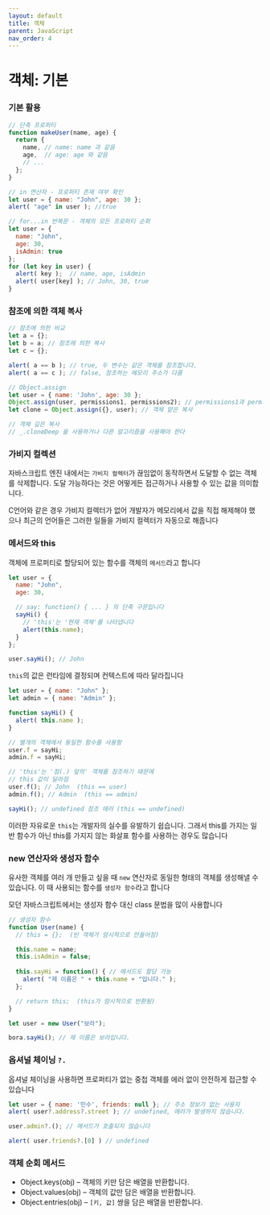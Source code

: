 ```yaml
---
layout: default
title: 객체
parent: JavaScript
nav_order: 4
---
```


# 객체: 기본

### 기본 활용

```jsx
// 단축 프로퍼티
function makeUser(name, age) {
  return {
    name, // name: name 과 같음
    age,  // age: age 와 같음
    // ...
  };
}

// in 연산자 - 프로퍼티 존재 여부 확인
let user = { name: "John", age: 30 };
alert( "age" in user ); //true

// for...in 반복문 - 객체의 모든 프로퍼티 순회
let user = {
  name: "John",
  age: 30,
  isAdmin: true
};
for (let key in user) {
  alert( key );  // name, age, isAdmin
  alert( user[key] ); // John, 30, true
}
```

### 참조에 의한 객체 복사

```jsx
// 참조에 의한 비교
let a = {};
let b = a; // 참조에 의한 복사
let c = {};

alert( a == b ); // true, 두 변수는 같은 객체를 참조합니다.
alert( a == c ); // false, 참조하는 메모리 주소가 다름

// Object.assign
let user = { name: 'John', age: 30 };
Object.assign(user, permissions1, permissions2); // permissions1과 permissions2의 프로퍼티를 user로 복사
let clone = Object.assign({}, user); // 객체 얕은 복사

// 객체 깊은 복사
// _.cloneDeep 을 사용하거나 다른 알고리즘을 사용해야 한다
```

### 가비지 컬렉션

자바스크립트 엔진 내에서는 `가비지 컬렉터`가 끊임없이 동작하면서 도달할 수 없는 객체를 삭제합니다. 도달 가능하다는 것은 어떻게든 접근하거나 사용할 수 있는 값을 의미합니다.

C언어와 같은 경우 가비지 컬렉터가 없어 개발자가 메모리에서 값을 직접 해제해야 했으나 최근의 언어들은 그러한 일들을 가비지 컬렉터가 자동으로 해줍니다

### 메서드와 this

객체에 프로퍼티로 할당되어 있는 함수를 객체의 `메서드`라고 합니다

```jsx
let user = {
  name: "John",
  age: 30,

  // say: function() { ... } 의 단축 구문입니다
  sayHi() { 
    // 'this'는 '현재 객체'를 나타냅니다
    alert(this.name);
  }
};

user.sayHi(); // John
```

`this`의 값은 런타임에 결정되며 컨텍스트에 따라 달라집니다

```jsx
let user = { name: "John" };
let admin = { name: "Admin" };

function sayHi() {
  alert( this.name );
}

// 별개의 객체에서 동일한 함수를 사용함
user.f = sayHi;
admin.f = sayHi;

// 'this'는 '점(.) 앞의' 객체를 참조하기 때문에
// this 값이 달라짐
user.f(); // John  (this == user)
admin.f(); // Admin  (this == admin)

sayHi(); // undefined 참조 에러 (this == undefined)
```

이러한 자유로운 `this`는 개발자의 실수를 유발하기 쉽습니다. 그래서 this를 가지는 일반 함수가 아닌 this를 가지지 않는 화살표 함수를 사용하는 경우도 많습니다

### new 연산자와 생성자 함수

유사한 객체를 여러 개 만들고 싶을 때 `new` 연산자로 동일한 형태의 객체를 생성해낼 수 있습니다. 이 때 사용되는 함수를 `생성자 함수`라고 합니다

모던 자바스크립트에서는 생성자 함수 대신 class 문법을 많이 사용합니다

```jsx
// 생성자 함수
function User(name) {
  // this = {};  (빈 객체가 암시적으로 만들어짐)

  this.name = name;
  this.isAdmin = false;
  
  this.sayHi = function() { // 메서드도 할당 가능
    alert( "제 이름은 " + this.name + "입니다." );
  };

  // return this;  (this가 암시적으로 반환됨)
}

let user = new User("보라");

bora.sayHi(); // 제 이름은 보라입니다.
```

### 옵셔널 체이닝 `?.`

옵셔널 체이닝을 사용하면 프로퍼티가 없는 중첩 객체를 에러 없이 안전하게 접근할 수 있습니다

```jsx
let user = { name: '민수', friends: null }; // 주소 정보가 없는 사용자
alert( user?.address?.street ); // undefined, 에러가 발생하지 않습니다.

user.admin?.(); // 메서드가 호출되지 않습니다

alert( user.friends?.[0] ) // undefined
```

### 객체 순회 메서드

- Object.keys(obj) – 객체의 키만 담은 배열을 반환합니다.
- Object.values(obj) – 객체의 값만 담은 배열을 반환합니다.
- Object.entries(obj) – `[키, 값]` 쌍을 담은 배열을 반환합니다.